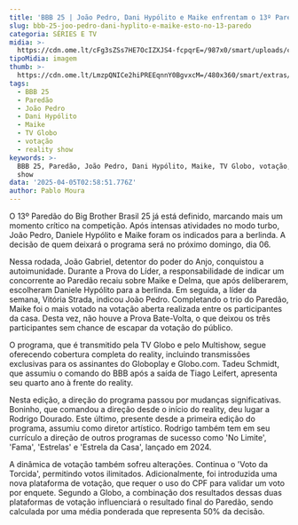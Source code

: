 ```yaml
---
title: 'BBB 25 | João Pedro, Dani Hypólito e Maike enfrentam o 13º Paredão'
slug: bbb-25-joo-pedro-dani-hyplito-e-maike-esto-no-13-paredo
categoria: SÉRIES E TV
midia: >-
  https://cdn.ome.lt/cFg3sZSs7HE7OcIZXJS4-fcpqrE=/987x0/smart/uploads/conteudo/fotos/bbb25-joao-pedro-dani-hypolito-maike-paredao_1.jpg
tipoMidia: imagem
thumb: >-
  https://cdn.ome.lt/LmzpQNICe2hiPREEqnnY0BgvxcM=/480x360/smart/extras/conteudos/bbb25-dani-hypolito-13-paredao-peq.jpg
tags:
  - BBB 25
  - Paredão
  - João Pedro
  - Dani Hypólito
  - Maike
  - TV Globo
  - votação
  - reality show
keywords: >-
  BBB 25, Paredão, João Pedro, Dani Hypólito, Maike, TV Globo, votação, reality
  show
data: '2025-04-05T02:58:51.776Z'
author: Pablo Moura
---
```


O 13º Paredão do Big Brother Brasil 25 já está definido, marcando mais um momento crítico na competição. Após intensas atividades no modo turbo, João Pedro, Daniele Hypólito e Maike foram os indicados para a berlinda. A decisão de quem deixará o programa será no próximo domingo, dia 06. 

Nessa rodada, João Gabriel, detentor do poder do Anjo, conquistou a autoimunidade. Durante a Prova do Líder, a responsabilidade de indicar um concorrente ao Paredão recaiu sobre Maike e Delma, que após deliberarem, escolheram Daniele Hypólito para a berlinda. Em seguida, a líder da semana, Vitória Strada, indicou João Pedro. Completando o trio do Paredão, Maike foi o mais votado na votação aberta realizada entre os participantes da casa. Desta vez, não houve a Prova Bate-Volta, o que deixou os três participantes sem chance de escapar da votação do público. 

O programa, que é transmitido pela TV Globo e pelo Multishow, segue oferecendo cobertura completa do reality, incluindo transmissões exclusivas para os assinantes do Globoplay e Globo.com. Tadeu Schmidt, que assumiu o comando do BBB após a saída de Tiago Leifert, apresenta seu quarto ano à frente do reality. 

Nesta edição, a direção do programa passou por mudanças significativas. Boninho, que comandou a direção desde o início do reality, deu lugar a Rodrigo Dourado. Este último, presente desde a primeira edição do programa, assumiu como diretor artístico. Rodrigo também tem em seu currículo a direção de outros programas de sucesso como 'No Limite', 'Fama', 'Estrelas' e 'Estrela da Casa', lançado em 2024. 

A dinâmica de votação também sofreu alterações. Continua o 'Voto da Torcida', permitindo votos ilimitados. Adicionalmente, foi introduzida uma nova plataforma de votação, que requer o uso do CPF para validar um voto por enquete. Segundo a Globo, a combinação dos resultados dessas duas plataformas de votação influenciará o resultado final do Paredão, sendo calculada por uma média ponderada que representa 50% da decisão.

